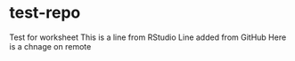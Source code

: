 # test-repo
Test for worksheet 
This is a line from RStudio
Line added from GitHub
Here is a chnage on remote
